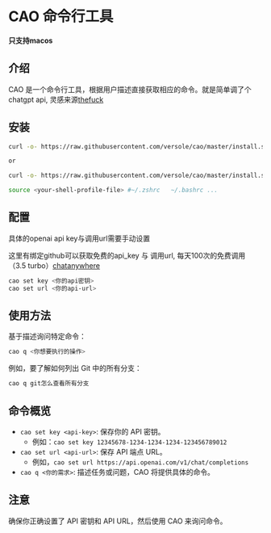 # CAO 命令行工具
**只支持macos**
## 介绍
CAO 是一个命令行工具，根据用户描述直接获取相应的命令。就是简单调了个chatgpt api, 灵感来源[thefuck](https://github.com/nvbn/thefuck)

## 安装
```bash
curl -o- https://raw.githubusercontent.com/versole/cao/master/install.sh | bash

or

curl -o- https://raw.githubusercontent.com/versole/cao/master/install.sh | zsh

source <your-shell-profile-file> #~/.zshrc   ~/.bashrc ...
```


## 配置
具体的openai api key与调用url需要手动设置

这里有绑定github可以获取免费的api_key 与 调用url, 每天100次的免费调用（3.5 turbo）[chatanywhere](https://github.com/chatanywhere/GPT_API_free)

```bash
cao set key <你的api密钥>
cao set url <你的api-url>
```
## 使用方法
基于描述询问特定命令：

``` bash
cao q <你想要执行的操作>
```

例如，要了解如何列出 Git 中的所有分支：
``` bash
cao q git怎么查看所有分支
```


## 命令概览

- `cao set key <api-key>`: 保存你的 API 密钥。
  -  例如：`cao set key 12345678-1234-1234-1234-123456789012`
- `cao set url <api-url>`: 保存 API 端点 URL。
  -  例如，`cao set url https://api.openai.com/v1/chat/completions`
- `cao q <你的需求>`: 描述任务或问题，CAO 将提供具体的命令。

## 注意

确保你正确设置了 API 密钥和 API URL，然后使用 CAO 来询问命令。






